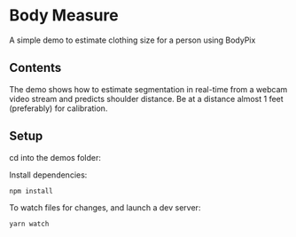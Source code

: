 # Body Measure
A simple demo to estimate clothing size for a person using BodyPix

## Contents

The demo shows how to estimate segmentation in real-time from a webcam video stream and predicts shoulder distance.
Be at a distance almost 1 feet (preferably) for calibration.

## Setup

cd into the demos folder:

Install dependencies:

```sh
npm install
```

To watch files for changes, and launch a dev server:

```sh
yarn watch
```
